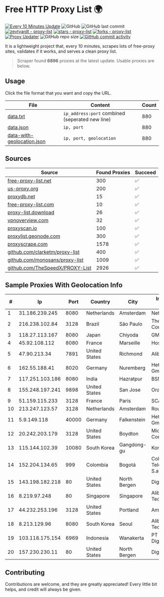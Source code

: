 
# Free HTTP Proxy List 🌍

[![Every 10 Minutes Update](https://github.com/mertguvencli/http-proxy-list/actions/workflows/main.yml/badge.svg?branch=main)](https://github.com/mertguvencli/http-proxy-list/actions/workflows/main.yml)
![GitHub](https://img.shields.io/github/license/mertguvencli/http-proxy-list)
![GitHub last commit](https://img.shields.io/github/last-commit/mertguvencli/http-proxy-list)
[![zevtyardt - proxy-list](https://img.shields.io/static/v1?label=zevtyardt&message=proxy-list&color=blue&logo=github)](https://github.com/zevtyardt/proxy-list "Go to GitHub repo")
[![stars - proxy-list](https://img.shields.io/github/stars/zevtyardt/proxy-list?style=social)](https://github.com/zevtyardt/proxy-list)
[![forks - proxy-list](https://img.shields.io/github/forks/zevtyardt/proxy-list?style=social)](https://github.com/zevtyardt/proxy-list)
[![Proxy Updater](https://github.com/zevtyardt/proxy-list/workflows/Proxy%20Updater/badge.svg)](https://github.com/zevtyardt/proxy-list/actions?query=workflow:"Proxy+Updater")
![GitHub repo size](https://img.shields.io/github/repo-size/zevtyardt/proxy-list)
[![GitHub commit activity](https://img.shields.io/github/commit-activity/m/zevtyardt/proxy-list?logo=commits)](https://github.com/zevtyardt/proxy-list/commits/main)

It is a lightweight project that, every 10 minutes, scrapes lots of free-proxy sites, validates if it works, and serves a clean proxy list.

> Scraper found **6896** proxies at the latest update. Usable proxies are below.

## Usage

Click the file format that you want and copy the URL.

|File|Content|Count|
|----|-------|-----|
|[data.txt](https://raw.githubusercontent.com/mertguvencli/http-proxy-list/main/proxy-list/data.txt)|`ip_address:port` combined (seperated new line)|880|
|[data.json](https://raw.githubusercontent.com/mertguvencli/http-proxy-list/main/proxy-list/data.json)|`ip, port`|880|
|[data-with-geolocation.json](https://raw.githubusercontent.com/mertguvencli/http-proxy-list/main/proxy-list/data-with-geolocation.json)|`ip, port, geolocation`|880|

## Sources

|Source|Found Proxies|Succeed|
|------|-------------|-------|
|[free-proxy-list.net](https://free-proxy-list.net)|300|✅|
|[us-proxy.org](https://www.us-proxy.org)|200|✅|
|[proxydb.net](http://proxydb.net)|15|✅|
|[free-proxy-list.com](https://free-proxy-list.com/?page=&port=&type%5B%5D=http&type%5B%5D=https&up_time=0&search=Search)|10|✅|
|[proxy-list.download](https://www.proxy-list.download/HTTP)|26|✅|
|[vpnoverview.com](https://vpnoverview.com/privacy/anonymous-browsing/free-proxy-servers)|32|✅|
|[proxyscan.io](https://www.proxyscan.io)|100|✅|
|[proxylist.geonode.com](https://proxylist.geonode.com/api/proxy-list?limit=300&page=1&sort_by=lastChecked&sort_type=desc&protocols=http,https)|300|✅|
|[proxyscrape.com](https://api.proxyscrape.com/v2/?request=displayproxies&protocol=http&timeout=10000&country=all&ssl=all&anonymity=all)|1578|✅|
|[github.com/clarketm/proxy-list](https://raw.githubusercontent.com/clarketm/proxy-list/master/proxy-list-raw.txt)|400|✅|
|[github.com/monosans/proxy-list](https://raw.githubusercontent.com/monosans/proxy-list/main/proxies/http.txt)|1009|✅|
|[github.com/TheSpeedX/PROXY-List](https://raw.githubusercontent.com/TheSpeedX/PROXY-List/master/http.txt)|2926|✅|


## Sample Proxies With Geolocation Info

|#|Ip|Port|Country|City|Internet Service Provider|
|-|--|----|-------|----|-------------------------|
|1|31.186.239.245|8080|Netherlands|Amsterdam|NetSkope Inc|
|2|216.238.102.84|3128|Brazil|São Paulo|The Constant Company|
|3|118.27.113.167|8080|Japan|Chiyoda|GMO Internet, Inc.|
|4|45.92.108.112|8080|France|Marseille|Hosteur SAS|
|5|47.90.213.34|7891|United States|Richmond|Alibaba.com LLC|
|6|162.55.188.41|8020|Germany|Nuremberg|Hetzner Online GmbH|
|7|117.251.103.186|8080|India|Hazratpur|BSNL Internet|
|8|155.248.197.241|9898|United States|San Jose|Oracle Corporation|
|9|51.159.115.233|3128|France|Paris|SCALEWAY|
|10|213.247.123.57|3128|Netherlands|Amsterdam|Routit BV|
|11|5.9.149.118|40000|Germany|Falkenstein|Hetzner Online GmbH|
|12|20.242.203.179|3128|United States|Boydton|Microsoft Corporation|
|13|115.144.102.39|10080|South Korea|Gangdong-gu|Korea Telecom|
|14|152.204.134.65|999|Colombia|Bogotá|Colombia Telecomunicaciones S.a. ESP|
|15|143.198.182.218|80|United States|North Bergen|DigitalOcean, LLC|
|16|8.219.97.248|80|Singapore|Singapore|Alibaba (US) Technology Co., Ltd.|
|17|44.232.253.196|3128|United States|Portland|Amazon.com, Inc.|
|18|8.213.129.96|8080|South Korea|Seoul|Alibaba (US) Technology Co., Ltd.|
|19|103.118.175.154|6969|Indonesia|Wanakerta|PT Pedjoeang Digital Networks|
|20|157.230.230.11|80|United States|North Bergen|DigitalOcean, LLC|



## Contributing

Contributions are welcome, and they are greatly appreciated! Every
little bit helps, and credit will always be given.

